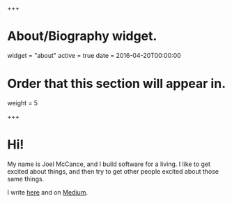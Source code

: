 +++
# About/Biography widget.
widget = "about"
active = true
date = 2016-04-20T00:00:00

# Order that this section will appear in.
weight = 5

+++

# Hi!

My name is Joel McCance, and I build software for a living. I like to get excited about things, and then try to get other people excited about those same things.

I write [here](/#posts) and on [Medium](https://medium.com/@jmccance).